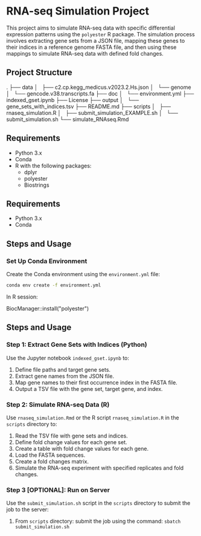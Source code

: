# RNA-seq Simulation Project

This project aims to simulate RNA-seq data with specific differential expression patterns using the `polyester` R package. The simulation process involves extracting gene sets from a JSON file, mapping these genes to their indices in a reference genome FASTA file, and then using these mappings to simulate RNA-seq data with defined fold changes.


## Project Structure

.
├── data
│   ├── c2.cp.kegg_medicus.v2023.2.Hs.json
│   └── genome
│       └── gencode.v38.transcripts.fa
├── doc
│   └── environment.yml
├── indexed_gset.ipynb
├── License
├── output
│   └── gene_sets_with_indices.tsv
├── README.md
├── scripts
│   ├── rnaseq_simulation.R
│   ├── submit_simulation_EXAMPLE.sh
│   └── submit_simulation.sh
└── simulate_RNAseq.Rmd


## Requirements

- Python 3.x
- Conda
- R with the following packages:
  - dplyr
  - polyester
  - Biostrings


## Requirements

- Python 3.x
- Conda

## Steps and Usage

### Set Up Conda Environment

Create the Conda environment using the `environment.yml` file:

```bash
conda env create -f environment.yml
```

In R session:

BiocManager::install("polyester")


## Steps and Usage

### Step 1: Extract Gene Sets with Indices (Python)

Use the Jupyter notebook `indexed_gset.ipynb` to:
1. Define file paths and target gene sets.
2. Extract gene names from the JSON file.
3. Map gene names to their first occurrence index in the FASTA file.
4. Output a TSV file with the gene set, target gene, and index.

### Step 2: Simulate RNA-seq Data (R)

Use `rnaseq_simulation.Rmd` or the R script `rnaseq_simulation.R` in the `scripts` directory to:
1. Read the TSV file with gene sets and indices.
2. Define fold change values for each gene set.
3. Create a table with fold change values for each gene.
4. Load the FASTA sequences.
5. Create a fold changes matrix.
6. Simulate the RNA-seq experiment with specified replicates and fold changes.

### Step 3 [OPTIONAL]: Run on Server

Use the `submit_simulation.sh` script in the `scripts` directory to submit the job to the server:
1. From `scripts` directory: submit the job using the command: `sbatch submit_simulation.sh`
